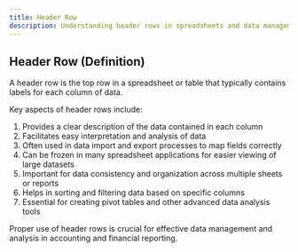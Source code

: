 ```yaml
---
title: Header Row
description: Understanding header rows in spreadsheets and data management
---
```

## Header Row (Definition)
A header row is the top row in a spreadsheet or table that typically contains labels for each column of data.

Key aspects of header rows include:
1. Provides a clear description of the data contained in each column
2. Facilitates easy interpretation and analysis of data
3. Often used in data import and export processes to map fields correctly
4. Can be frozen in many spreadsheet applications for easier viewing of large datasets
5. Important for data consistency and organization across multiple sheets or reports
6. Helps in sorting and filtering data based on specific columns
7. Essential for creating pivot tables and other advanced data analysis tools

Proper use of header rows is crucial for effective data management and analysis in accounting and financial reporting.